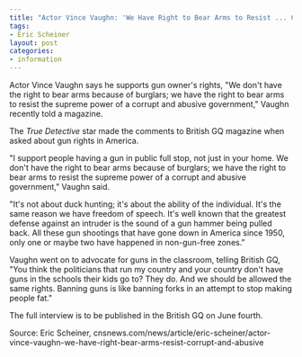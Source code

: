 ```yaml
---
title: "Actor Vince Vaughn: 'We Have Right to Bear Arms to Resist ... Corrupt and Abusive Gov't'"
tags:
- Eric Scheiner
layout: post
categories:
- information
---
```


Actor Vince Vaughn says he supports gun owner's rights, "We don't have the right to bear arms because of burglars; we have the right to bear arms to resist the supreme power of a corrupt and abusive government," Vaughn recently told a magazine.

The *True Detective* star made the comments to British GQ magazine when asked about gun rights in America.

"I support people having a gun in public full stop, not just in your home. We don't have the right to bear arms because of burglars; we have the right to bear arms to resist the supreme power of a corrupt and abusive government," Vaughn said.

"It's not about duck hunting; it's about the ability of the individual. It's the same reason we have freedom of speech. It's well known that the greatest defense against an intruder is the sound of a gun hammer being pulled back. All these gun shootings that have gone down in America since 1950, only one or maybe two have happened in non-gun-free zones."

Vaughn went on to advocate for guns in the classroom, telling British GQ, "You think the politicians that run my country and your country don't have guns in the schools their kids go to? They do. And we should be allowed the same rights. Banning guns is like banning forks in an attempt to stop making people fat."

The full interview is to be published in the British GQ on June fourth.

Source: Eric Scheiner, cnsnews.com/news/article/eric-scheiner/actor-vince-vaughn-we-have-right-bear-arms-resist-corrupt-and-abusive
